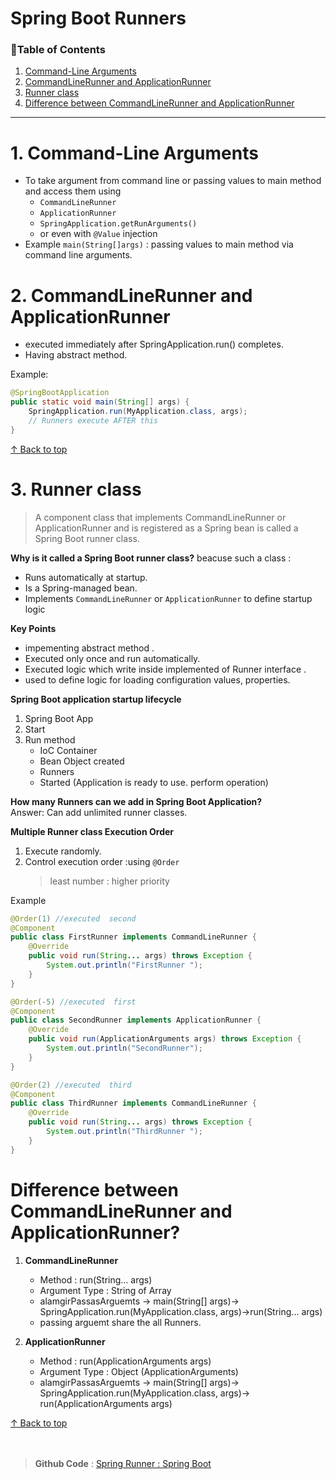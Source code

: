 
<h1 id="top"> Spring Boot Runners</h1>

<h3>📑Table of Contents</h3>

1. [Command-Line Arguments](#command)
2. [CommandLineRunner and ApplicationRunner](#com)
3. [Runner class](#run)
4. [Difference between CommandLineRunner and ApplicationRunner](#dif)
---

<h1 id="command">1. Command-Line Arguments</h1>

- To take argument from command line or passing values to main method and access them using 
    - `CommandLineRunner`
    - `ApplicationRunner`
    - `SpringApplication.getRunArguments()`
    - or even with `@Value` injection
- Example 
    `main(String[]args)` : passing values to main method via command line arguments.


<h1 id="com">2. CommandLineRunner and ApplicationRunner </h1>

- executed immediately after SpringApplication.run() completes.
- Having abstract method.

Example:
```java
@SpringBootApplication
public static void main(String[] args) {
    SpringApplication.run(MyApplication.class, args);
    // Runners execute AFTER this
}
```
[↑ Back to top](#top)
<h1 id="run">3. Runner class</h1>

> A component class that implements CommandLineRunner or ApplicationRunner and is registered as a Spring bean is called a Spring Boot runner class.

**Why is it called a Spring Boot runner class?**
beacuse such a class : 
- Runs automatically at startup.
- Is a Spring-managed bean.
- Implements `CommandLineRunner` or `ApplicationRunner` to define startup logic


**Key Points**
- impementing abstract method .
- Executed only once and run automatically.
- Executed logic which write inside implemented of Runner interface .
- used to define logic for loading configuration values, properties.

**Spring Boot application startup lifecycle**

1. Spring Boot App 
2. Start 
3. Run method
    - IoC Container 
    - Bean Object created
    - Runners
    - Started (Application is ready to use. perform operation)



**How many Runners can we add in Spring Boot Application?**   
Answer: Can add unlimited runner classes.


**Multiple Runner class Execution Order**
1. Execute randomly.
2. Control execution order :using  `@Order`
   > least number : higher priority

Example
```java
@Order(1) //executed  second
@Component
public class FirstRunner implements CommandLineRunner {
    @Override
    public void run(String... args) throws Exception {
        System.out.println("FirstRunner ");
    }
}

@Order(-5) //executed  first
@Component
public class SecondRunner implements ApplicationRunner {
    @Override
    public void run(ApplicationArguments args) throws Exception {
        System.out.println("SecondRunner");
    }
}

@Order(2) //executed  third
@Component
public class ThirdRunner implements CommandLineRunner {
    @Override
    public void run(String... args) throws Exception {
        System.out.println("ThirdRunner ");
    }
}

```   


<h1 id="dif">Difference between CommandLineRunner and ApplicationRunner?</h1>

1. **CommandLineRunner**
    - Method : run(String... args)
    - Argument Type : String of Array
    - alamgirPassasArguemts -> main(String[] args)-> SpringApplication.run(MyApplication.class, args)->run(String... args)
    - passing arguemt share the all Runners.

2. **ApplicationRunner**
    - Method : run(ApplicationArguments args)
    - Argument Type : Object (ApplicationArguments)
    - alamgirPassasArguemts -> main(String[] args)-> SpringApplication.run(MyApplication.class, args)-> run(ApplicationArguments args)<br>
    
[↑ Back to top](#top)   
    <br><br>



   
>**Github Code** : [Spring Runner : Spring Boot ](https://github.com/alamgir-ahosain/Learn-Spring-Boot/tree/main/c-runner-class/src/main/java/com/alamgir/c_runner_class)
   
    




 




    